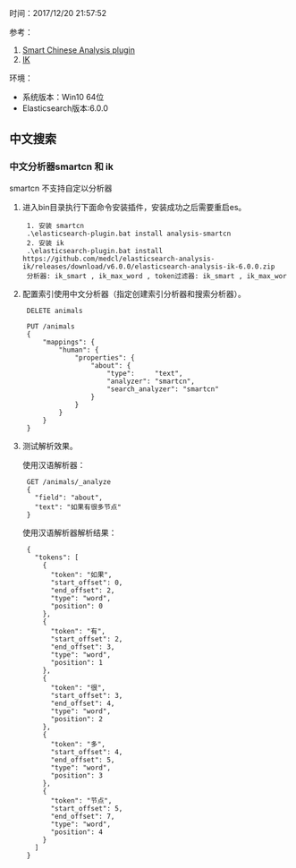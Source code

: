 时间：2017/12/20 21:57:52     

参考：  

1. [Smart Chinese Analysis plugin](https://www.elastic.co/guide/en/elasticsearch/plugins/current/analysis-smartcn.html)
2. [IK](https://github.com/medcl/elasticsearch-analysis-ik)


环境：  

* 系统版本：Win10 64位  
* Elasticsearch版本:6.0.0

##  中文搜索 

###  中文分析器smartcn 和 ik
  
smartcn 不支持自定以分析器

1. 进入bin目录执行下面命令安装插件，安装成功之后需要重启es。
		
		1. 安装 smartcn
		.\elasticsearch-plugin.bat install analysis-smartcn
		2. 安装 ik
		.\elasticsearch-plugin.bat install https://github.com/medcl/elasticsearch-analysis-ik/releases/download/v6.0.0/elasticsearch-analysis-ik-6.0.0.zip
		分析器: ik_smart , ik_max_word , token过滤器: ik_smart , ik_max_wor

2. 配置索引使用中文分析器（指定创建索引分析器和搜索分析器）。

		DELETE animals
	
		PUT /animals
		{
		    "mappings": {
		        "human": {
		            "properties": {
		                "about": {
		                    "type":     "text",
		                    "analyzer": "smartcn",
		                    "search_analyzer": "smartcn"
		                }
		            }
		        }
		    }
		}
3. 测试解析效果。

	使用汉语解析器：

		GET /animals/_analyze
		{
		  "field": "about", 
		  "text": "如果有很多节点"
		}
	使用汉语解析器解析结果：

		{
		  "tokens": [
		    {
		      "token": "如果",
		      "start_offset": 0,
		      "end_offset": 2,
		      "type": "word",
		      "position": 0
		    },
		    {
		      "token": "有",
		      "start_offset": 2,
		      "end_offset": 3,
		      "type": "word",
		      "position": 1
		    },
		    {
		      "token": "很",
		      "start_offset": 3,
		      "end_offset": 4,
		      "type": "word",
		      "position": 2
		    },
		    {
		      "token": "多",
		      "start_offset": 4,
		      "end_offset": 5,
		      "type": "word",
		      "position": 3
		    },
		    {
		      "token": "节点",
		      "start_offset": 5,
		      "end_offset": 7,
		      "type": "word",
		      "position": 4
		    }
		  ]
		}
